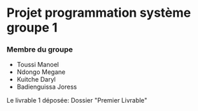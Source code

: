 <h1>Projet programmation système groupe 1 </h1>
<h3>Membre du groupe </h3>
<ul>
    <li>Toussi Manoel </li>
    <li>Ndongo Megane </li>
    <li>Kuitche Daryl </li>
    <li>Badienguissa Joress </li>
</ul>
<p>Le livrable 1 déposée: Dossier "Premier Livrable" </p>